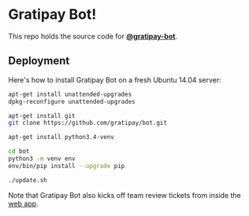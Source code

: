 # Gratipay Bot!

This repo holds the source code for [**@gratipay-bot**](https://github/gratipay-bot).


## Deployment

Here's how to install Gratipay Bot on a fresh Ubuntu 14.04 server:

```bash
apt-get install unattended-upgrades
dpkg-reconfigure unattended-upgrades

apt-get install git
git clone https://github.com/gratipay/bot.git

apt-get install python3.4-venv

cd bot
python3 -m venv env
env/bin/pip install --upgrade pip

./update.sh
```

Note that Gratipay Bot also kicks off team review tickets from inside the [web
app](/gratipay/gratipay.com).
